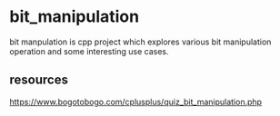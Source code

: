 # bit_manipulation
bit manpulation is cpp project which explores various bit manipulation operation and some interesting use cases.

## resources ##
https://www.bogotobogo.com/cplusplus/quiz_bit_manipulation.php
